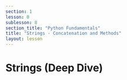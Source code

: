 ```yaml
---
section: 1
lesson: 0
sublesson: 8
section_title: "Python Fundamentals"
title: "Strings - Concatenation and Methods"
layout: lesson
---
```


# Strings (Deep Dive)

<!-- Content goes here -->

